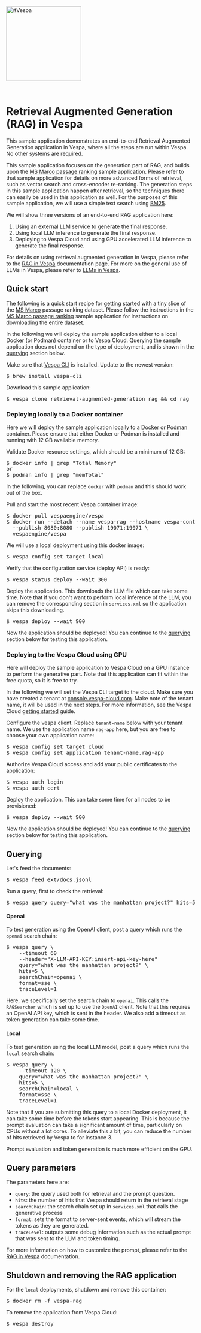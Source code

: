 <!-- Copyright Vespa.ai. Licensed under the terms of the Apache 2.0 license. See LICENSE in the project root.-->

<picture>
  <source media="(prefers-color-scheme: dark)" srcset="https://vespa.ai/assets/vespa-ai-logo-heather.svg">
  <source media="(prefers-color-scheme: light)" srcset="https://vespa.ai/assets/vespa-ai-logo-rock.svg">
  <img alt="#Vespa" width="200" src="https://vespa.ai/assets/vespa-ai-logo-rock.svg" style="margin-bottom: 25px;">
</picture>

# Retrieval Augmented Generation (RAG) in Vespa

This sample application demonstrates an end-to-end Retrieval Augmented
Generation application in Vespa, where all the steps are run within Vespa. No
other systems are required.

This sample application focuses on the generation part of RAG, and builds upon
the [MS Marco passage
ranking](https://github.com/vespa-engine/sample-apps/tree/master/msmarco-ranking)
sample application. Please refer to that sample application for details on more
advanced forms of retrieval, such as vector search and cross-encoder
re-ranking. The generation steps in this sample application happen after
retrieval, so the techniques there can easily be used in this application as
well. For the purposes of this sample application, we will use a simple text
search using [BM25](https://docs.vespa.ai/en/reference/bm25.html).

We will show three versions of an end-to-end RAG application here:

1. Using an external LLM service to generate the final response.
2. Using local LLM inference to generate the final response.
3. Deploying to Vespa Cloud and using GPU accelerated LLM inference to generate
   the final response.

For details on using retrieval augmented generation in Vespa, please refer to
the [RAG in Vespa](https://docs.vespa.ai/en/llms-rag.html) documentation page.
For more on the general use of LLMs in Vespa, please refer to [LLMs in
Vespa](https://docs.vespa.ai/en/llms-in-vespa.html).


## Quick start

The following is a quick start recipe for getting started with a tiny slice of
the [MS Marco](https://microsoft.github.io/msmarco/) passage ranking dataset.
Please follow the instructions in the [MS Marco passage
ranking](https://github.com/vespa-engine/sample-apps/tree/master/msmarco-ranking) sample
application for instructions on downloading the entire dataset.

In the following we will deploy the sample application either to a local Docker
(or Podman) container or to Vespa Cloud. Querying the sample application does
not depend on the type of deployment, and is shown in the [querying](#querying)
section below.

Make sure that [Vespa CLI](https://docs.vespa.ai/en/vespa-cli.html) is
installed. Update to the newest version:
<pre>
$ brew install vespa-cli
</pre>

Download this sample application:
<pre data-test="exec">
$ vespa clone retrieval-augmented-generation rag && cd rag
</pre>


### Deploying locally to a Docker container

Here we will deploy the sample application locally to a
[Docker](https://www.docker.com/) or [Podman](https://podman.io/) container.
Please ensure that either Docker or Podman is installed and running with 12 GB
available memory.

Validate Docker resource settings, which should be a minimum of 12 GB:
<pre>
$ docker info | grep "Total Memory"
or
$ podman info | grep "memTotal"
</pre>

In the following, you can replace `docker` with `podman` and this should work
out of the box.

Pull and start the most recent Vespa container image:
<pre data-test="exec">
$ docker pull vespaengine/vespa
$ docker run --detach --name vespa-rag --hostname vespa-container \
  --publish 8080:8080 --publish 19071:19071 \
  vespaengine/vespa
</pre>

We will use a local deployment using this docker image:
<pre data-test="exec">
$ vespa config set target local
</pre>

Verify that the configuration service (deploy API) is ready:
<pre data-test="exec">
$ vespa status deploy --wait 300
</pre>

Deploy the application. This downloads the LLM file which can take some time.
Note that if you don't want to perform local inference of the LLM, you can
remove the corresponding section in `services.xml` so the application skips
this downloading.
<pre data-test="exec">
$ vespa deploy --wait 900
</pre>

Now the application should be deployed! You can continue to the
[querying](#querying) section below for testing this application.



### Deploying to the Vespa Cloud using GPU

Here will deploy the sample application to Vespa Cloud on a GPU
instance to perform the generative part. Note that this application can fit
within the free quota, so it is free to try.

In the following we will set the Vespa CLI target to the cloud. Make sure you
have created a tenant at
[console.vespa-cloud.com](https://console.vespa-cloud.com/). Make note of the
tenant name, it will be used in the next steps. For more information, see the
Vespa Cloud [getting started](https://cloud.vespa.ai/en/getting-started) guide.

Configure the vespa client. Replace `tenant-name` below with your tenant name.
We use the application name `rag-app` here, but you are free to choose your own
application name:
<pre>
$ vespa config set target cloud
$ vespa config set application tenant-name.rag-app
</pre>

Authorize Vespa Cloud access and add your public certificates to the application:
<pre>
$ vespa auth login
$ vespa auth cert
</pre>

Deploy the application. This can take some time for all nodes to be provisioned:
<pre>
$ vespa deploy --wait 900
</pre>

Now the application should be deployed! You can continue to the
[querying](#querying) section below for testing this application.


## Querying

Let's feed the documents:
<pre data-test="exec">
$ vespa feed ext/docs.jsonl
</pre>

Run a query, first to check the retrieval:
<pre data-test="exec" data-test-assert-contains="Manhattan">
$ vespa query query="what was the manhattan project?" hits=5
</pre>


#### Openai

To test generation using the OpenAI client, post a query which runs
the `openai` search chain:
<pre>
$ vespa query \
    --timeout 60
    --header="X-LLM-API-KEY:insert-api-key-here"
    query="what was the manhattan project?" \
    hits=5 \
    searchChain=openai \
    format=sse \
    traceLevel=1
</pre>

Here, we specifically set the search chain to `openai`. This calls the
`RAGSearcher` which is set up to use the `OpenAI` client. Note that this
requires an OpenAI API key, which is sent in the header. We also add a timeout
as token generation can take some time.


#### Local

To test generation using the local LLM model, post a query which runs
the `local` search chain:
<pre data-test="exec" data-test-assert-contains="Manhattan">
$ vespa query \
    --timeout 120 \
    query="what was the manhattan project?" \
    hits=5 \
    searchChain=local \
    format=sse \
    traceLevel=1
</pre>

Note that if you are submitting this query to a local Docker deployment, it can
take some time before the tokens start appearing. This is because the prompt
evaluation can take a significant amount of time, particularly on CPUs without
a lot cores. To alleviate this a bit, you can reduce the number of hits
retrieved by Vespa to for instance 3.

Prompt evaluation and token generation is much more efficient on the GPU.


## Query parameters

The parameters here are:

- `query`: the query used both for retrieval and the prompt question.
- `hits`: the number of hits that Vespa should return in the retrieval stage
- `searchChain`: the search chain set up in `services.xml` that calls the
  generative process
- `format`: sets the format to server-sent events, which will stream the tokens
  as they are generated.
- `traceLevel`: outputs some debug information such as the actual prompt that
  was sent to the LLM and token timing.

For more information on how to customize the prompt, please refer to the [RAG
in Vespa](https://docs.vespa.ai/en/llms-rag.html) documentation.


## Shutdown and removing the RAG application

For the `local` deployments, shutdown and remove this container:
<pre data-test="exec">
$ docker rm -f vespa-rag
</pre>

To remove the application from Vespa Cloud:
<pre>
$ vespa destroy
</pre>

